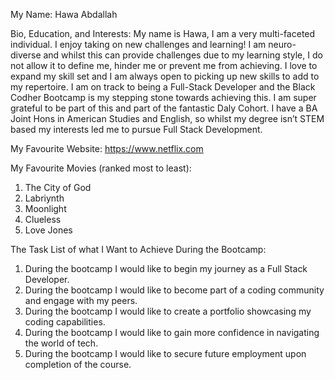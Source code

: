 My Name:
Hawa Abdallah

Bio, Education, and Interests: 
My name is Hawa, I am a very multi-faceted individual. I enjoy taking on new challenges and learning! I am neuro-diverse and whilst this can provide challenges due to my learning style, I do not allow it to define me, hinder me or prevent me from achieving. I love to expand my skill set and I am always open to picking up new skills to add to my repertoire. I am on track to being a Full-Stack Developer and the Black Codher Bootcamp is my stepping stone towards achieving this. I am super grateful to be part of this and part of the fantastic Daly Cohort. I have a BA Joint Hons in American Studies and English, so whilst my degree isn’t STEM based my interests led me to pursue Full Stack Development.

My Favourite Website:
https://www.netflix.com

My Favourite Movies (ranked most to least):
1. The City of God
2. Labriynth
3. Moonlight
4. Clueless
5. Love Jones 

The Task List of what I Want to Achieve During the Bootcamp:
1. During the bootcamp I would like to begin my journey as a Full Stack Developer.
2. During the bootcamp I would like to become part of a coding community and engage with my peers.
3. During the bootcamp I would like to create a portfolio showcasing my coding capabilities.
4. During the bootcamp I would like to gain more confidence in navigating the world of tech.
5. During the bootcamp I would like to secure future employment upon completion of the course.
